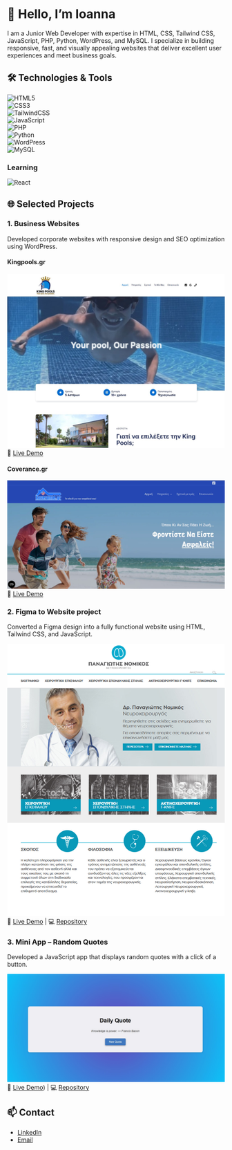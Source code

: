 # 👋 Hello, I’m Ioanna

I am a Junior Web Developer with expertise in HTML, CSS, Tailwind CSS, JavaScript, PHP, Python, WordPress, and MySQL.
I specialize in building responsive, fast, and visually appealing websites that deliver excellent user experiences and meet business goals.


## 🛠️ Technologies & Tools

![HTML5](https://img.shields.io/badge/HTML5-E34F26?style=for-the-badge&logo=html5&logoColor=white)  
![CSS3](https://img.shields.io/badge/CSS3-1572B6?style=for-the-badge&logo=css3&logoColor=white)  
![TailwindCSS](https://img.shields.io/badge/Tailwind_CSS-38B2AC?style=for-the-badge&logo=tailwind-css&logoColor=white)  
![JavaScript](https://img.shields.io/badge/JavaScript-F7DF1E?style=for-the-badge&logo=javascript&logoColor=black)  
![PHP](https://img.shields.io/badge/PHP-777BB4?style=for-the-badge&logo=php&logoColor=white)  
![Python](https://img.shields.io/badge/Python-3776AB?style=for-the-badge&logo=python&logoColor=white)  
![WordPress](https://img.shields.io/badge/WordPress-21759B?style=for-the-badge&logo=wordpress&logoColor=white)  
![MySQL](https://img.shields.io/badge/MySQL-005C84?style=for-the-badge&logo=mysql&logoColor=white) 


### Learning  
![React](https://img.shields.io/badge/React-61DAFB?style=for-the-badge&logo=react&logoColor=white)


## 🌐 Selected Projects
### 1. Business Websites

Developed corporate websites with responsive design and SEO optimization using WordPress.

#### Kingpools.gr

![Business Website Screenshot](./assets/scr-kp.jpg) 
🔗 [Live Demo](https://www.kingpools.gr)

#### Coverance.gr

![Business Website Screenshot](./assets/scr-cov.jpg) 
🔗 [Live Demo](https://www.coverance.gr)


### 2. Figma to Website project

Converted a Figma design into a fully functional website using HTML, Tailwind CSS, and JavaScript.

![Figma Website Screenshot](./assets/figma-preview.jpg)  
🔗 [Live Demo](https://jeanne9999.github.io/figma-site/) | 💻 [Repository](https://github.com/Jeanne9999/figma-site)


### 3. Mini App – Random Quotes

Developed a JavaScript app that displays random quotes with a click of a button.

![Random Quotes App Screenshot](./assets/scr-quotes.jpg)  
🔗 [Live Demo](https://jeanne9999.github.io/quote-generator/)) | 💻 [Repository](https://github.com/Jeanne9999/quote-generator)


## 📫 Contact
- [LinkedIn](https://linkedin.com/in/ioanna-kotronaki-97403b255)  
- [Email](mailto:i.kotronaki@gmail.com)
